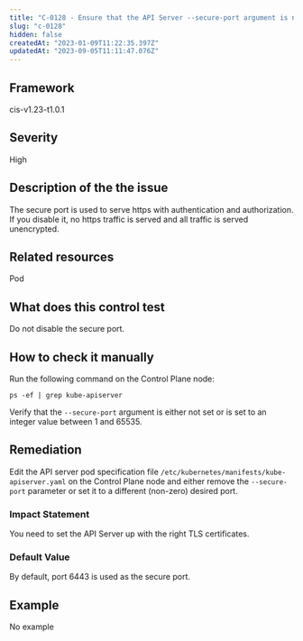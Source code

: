 ```yaml
---
title: "C-0128 - Ensure that the API Server --secure-port argument is not set to 0"
slug: "c-0128"
hidden: false
createdAt: "2023-01-09T11:22:35.397Z"
updatedAt: "2023-09-05T11:11:47.076Z"
---
```

## Framework
cis-v1.23-t1.0.1
## Severity
High
## Description of the the issue
The secure port is used to serve https with authentication and authorization. If you disable it, no https traffic is served and all traffic is served unencrypted.
## Related resources
Pod
## What does this control test
Do not disable the secure port.
## How to check it manually
Run the following command on the Control Plane node:

 
```
ps -ef | grep kube-apiserver

```
 Verify that the `--secure-port` argument is either not set or is set to an integer value between 1 and 65535.
## Remediation
Edit the API server pod specification file `/etc/kubernetes/manifests/kube-apiserver.yaml` on the Control Plane node and either remove the `--secure-port` parameter or set it to a different (non-zero) desired port.
### Impact Statement
You need to set the API Server up with the right TLS certificates.
### Default Value
By default, port 6443 is used as the secure port.
## Example
No example